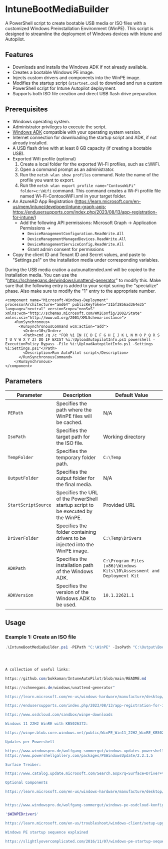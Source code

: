 # IntuneBootMediaBuilder

A PowerShell script to create bootable USB media or ISO files with a customized Windows Preinstallation Environment (WinPE). This script is designed to streamline the deployment of Windows devices with Intune and Autopilot.

## Features

- Downloads and installs the Windows ADK if not already available.
- Creates a bootable Windows PE image.
- Injects custom drivers and components into the WinPE image.
- Modifies the startup script (`startnet.cmd`) to download and run a custom PowerShell script for Intune Autopilot deployment.
- Supports both ISO file creation and direct USB flash drive preparation.

## Prerequisites

- Windows operating system.
- Administrator privileges to execute the script.
- [Windows ADK](https://learn.microsoft.com/en-us/windows-hardware/get-started/adk-install) compatible with your operating system version.
- Internet connection for downloading the startup script and ADK, if not already installed.
- A USB flash drive with at least 8 GB capacity (if creating a bootable USB).
- Exported Wifi profile (optional)
    1. Create a local folder for the exported Wi-Fi profiles, such as c:\WiFi.
    2. Open a command prompt as an administrator.
    3. Run the `netsh wlan show profiles` command. Note the name of the profile you want to export.
    4. Run the `netsh wlan export profile name="ContosoWiFi" folder=c:\Wifi` command. This command creates a Wi-Fi profile file named Wi-Fi-ContosoWiFi.xml in your target folder.
- An AzureAD App Registration (https://learn.microsoft.com/en-us/mem/intune/developer/intune-graph-apis; https://endusersupports.com/index.php/2023/08/13/app-registration-for-intune/)
  - Add the following API permissions:
    Microsoft Graph -> Application Permissions ->
      - `DeviceManagementConfiguration.ReadWrite.All`
      - `DeviceManagementManagedDevices.ReadWrite.All`
      - `DeviceManagementServiceConfig.ReadWrite.All`
    - Grant admin consent for permissions
- Copy the client ID and Tenant ID and Secret values, and paste to "Settings.ps1" on the installation media under corresponding variables. 

During the USB media cration a autounattended.xml will be copied to the Installation media. You can use the "https://schneegans.de/windows/unattend-generator" to modify this.
Make sure that the following entry is added to your script suring the "specialize" phase. Also make sure to modify the "<Order>1</Order>" entry to the appropriate number.

```
<component name="Microsoft-Windows-Deployment" processorArchitecture="amd64" publicKeyToken="31bf3856ad364e35" language="neutral" versionScope="nonSxS" xmlns:wcm="http://schemas.microsoft.com/WMIConfig/2002/State" xmlns:xsi="http://www.w3.org/2001/XMLSchema-instance">
    <RunSynchronous>
      <RunSynchronousCommand wcm:action="add">
        <Order>10</Order>
        <Path>cmd /q /c "FOR %i IN (C D E F G H I J K L N M O P Q R S T U V W X Y Z) DO IF EXIST %i:\UploadAutopilotInfo.ps1 powershell -ExecutionPolicy Bypass -File %i:\UploadAutopilotInfo.ps1 -Settings %i:Settings.ps1"</Path>
        <Description>Run AutoPilot script</Description>
      </RunSynchronousCommand>
    </RunSynchronous>
</component>
```




## Parameters

| Parameter         | Description                                                                                 | Default Value            |
|--------------------|---------------------------------------------------------------------------------------------|--------------------------|
| `PEPath`          | Specifies the path where the WinPE files will be cached.                                    | N/A                      |
| `IsoPath`         | Specifies the target path for the ISO file.                                                 | Working directory        |
| `TempFolder`      | Specifies the temporary folder path.                                                        | `C:\Temp`                |
| `OutputFolder`    | Specifies the output folder for the final media.                                            | N/A                      |
| `StartScriptSource` | Specifies the URL of the PowerShell startup script to be executed by the WinPE.           | Provided URL             |
| `DriverFolder`    | Specifies the folder containing drivers to be injected into the WinPE image.                | `C:\Temp\Drivers`        |
| `ADKPath`         | Specifies the installation path of the Windows ADK.                                         | `C:\Program Files (x86)\Windows Kits\10\Assessment and Deployment Kit` |
| `ADKVersion`      | Specifies the version of the Windows ADK to be used.                                        | `10.1.22621.1`           |

## Usage

### Example 1: Create an ISO file
```powershell
.\IntuneBootMediaBuilder.ps1 -PEPath "C:\WinPE" -IsoPath "C:\Output\BootImage.iso" -DriverFolder "C:\Drivers"




A collection of useful links:

https://github.com/bokkoman/IntuneAutoPilot/blob/main/README.md

https://schneegans.de/windows/unattend-generator"

https://learn.microsoft.com/en-us/windows-hardware/manufacture/desktop/update-windows-settings-and-scripts-create-your-own-answer-file-sxs?view=windows-11

https://endusersupports.com/index.php/2023/08/13/app-registration-for-intune/

https://www.osdcloud.com/sandbox/winpe-downloads

Windows 11 22H2 WinRE with KB5026372:

https://winpe.blob.core.windows.net/public/WinPE_Win11_22H2_WinRE_KB5026372.iso

Updates per Powershell

https://www.windowspro.de/wolfgang-sommergut/windows-updates-powershell-pswindowsupdate-auflisten-herunterladen-installieren
https://www.powershellgallery.com/packages/PSWindowsUpdate/2.2.1.5

Surface Treiber:

https://www.catalog.update.microsoft.com/Search.aspx?q=Surface+Driver+%22Windows+11%22+%22Version+22H2%22+-Firmware

Optional Components

https://learn.microsoft.com/en-us/windows-hardware/manufacture/desktop/winpe-add-packages--optional-components-reference?view=windows-11


https://www.windowspro.de/wolfgang-sommergut/windows-pe-osdcloud-konfigurieren

'$WINPEDriver$'

https://learn.microsoft.com/en-us/troubleshoot/windows-client/setup-upgrade-and-drivers/limitations-dollar-sign-winpedriver-dollar-sign

Windows PE startup sequence explained

https://slightlyovercomplicated.com/2016/11/07/windows-pe-startup-sequence-explained/
